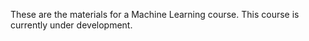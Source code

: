 These are the materials for a Machine Learning course.  This course is currently under development.


